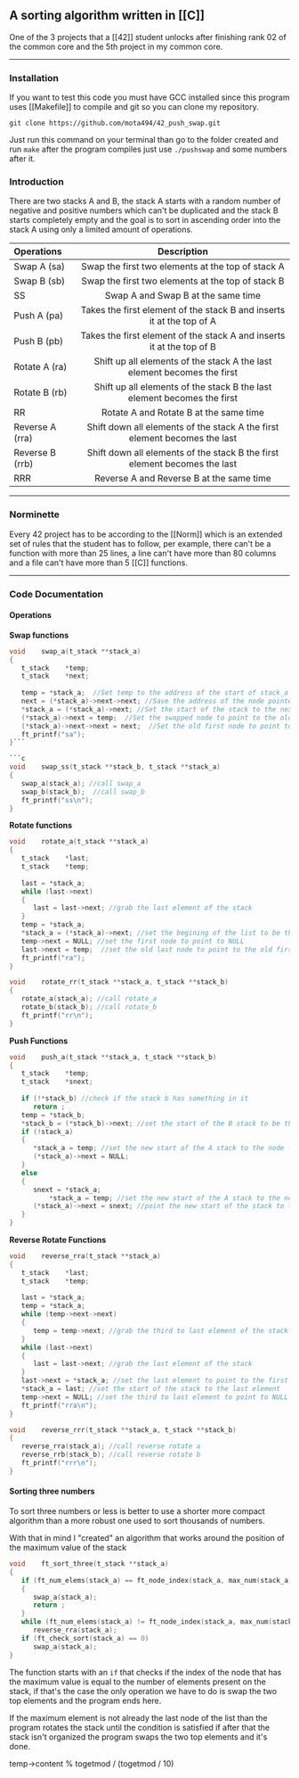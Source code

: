 
## A sorting algorithm written in [[C]]

One of the 3 projects that a [[42]] student unlocks after finishing rank 02 of the common core and the 5th project in my common core.

___

### Installation

If you want to test this code you must have GCC installed since this program uses [[Makefile]]  to compile and git so you can clone my repository.

`git clone https://github.com/mota494/42_push_swap.git`

Just run this command on your terminal than go to the folder created and run `make` after the program compiles just use `./pushswap` and some numbers after it.

### Introduction

There are two stacks A and B, the stack A starts with a random number of negative and positive numbers which can't be duplicated and the stack B starts completely empty and the goal is to sort in ascending order into the stack A using only a limited amount of operations.

| Operations      |                                Description                                |
|:--------------- |:-------------------------------------------------------------------------:|
| Swap A (sa)     |             Swap the first two elements at the top of stack A             |
| Swap B (sb)     |             Swap the first two elements at the top of stack B             |
| SS              |                    Swap A and Swap B at the same time                     |
| Push A (pa)     |   Takes the first element of the stack B and inserts it at the top of A   |
| Push B (pb)     |   Takes the first element of the stack A and inserts it at the top of B   |
| Rotate A (ra)   |  Shift up all elements of the stack A the last element becomes the first  |
| Rotate B (rb)   |  Shift up all elements of the stack B the last element becomes the first  |
| RR              |                  Rotate A and Rotate B at the same time                   |
| Reverse A (rra) | Shift down all elements of the stack A the first element becomes the last |
| Reverse B (rrb) | Shift down all elements of the stack B the first element becomes the last |
| RRR             |                 Reverse A and Reverse B at the same time                  |

___
### Norminette

Every 42 project has to be according to the [[Norm]] which is an extended set of rules that the student has to follow, per example, there can't be a function with more than 25 lines, a line can't have more than 80 columns and a file can't have more than 5 [[C]] functions. 

___

### Code Documentation

#### Operations

<b>Swap functions</b>

```C
void    swap_a(t_stack **stack_a)  
{  
   t_stack    *temp;  
   t_stack    *next;  
  
   temp = *stack_a;  //Set temp to the address of the start of stack_a
   next = (*stack_a)->next->next; //Save the address of the node pointed by the second node
   *stack_a = (*stack_a)->next; //Set the start of the stack to the next node
   (*stack_a)->next = temp;  //Set the swapped node to point to the old first node
   (*stack_a)->next->next = next;  //Set the old first node to point to the node that was pointed by the second node
   ft_printf("sa");  
}```

```c
void    swap_ss(t_stack **stack_b, t_stack **stack_a)  
{  
   swap_a(stack_a); //call swap_a
   swap_b(stack_b);  //call swap_b
   ft_printf("ss\n");  
}
```

<b>Rotate functions</b>

```c
void    rotate_a(t_stack **stack_a)  
{  
   t_stack    *last;  
   t_stack    *temp;  
  
   last = *stack_a;
   while (last->next)  
   {  
      last = last->next; //grab the last element of the stack
   }  
   temp = *stack_a;
   *stack_a = (*stack_a)->next; //set the begining of the list to be the second node
   temp->next = NULL; //set the first node to point to NULL  
   last->next = temp;  //set the old last node to point to the old first node
   ft_printf("ra");  
}
```

```c
void    rotate_rr(t_stack **stack_a, t_stack **stack_b)  
{  
   rotate_a(stack_a); //call rotate_a
   rotate_b(stack_b); //call rotate_b
   ft_printf("rr\n");  
}
```

<b>Push Functions</b>

```c
void    push_a(t_stack **stack_a, t_stack **stack_b)  
{  
   t_stack    *temp;  
   t_stack    *snext;  
  
   if (!*stack_b) //check if the stack b has something in it
      return ;  
   temp = *stack_b;  
   *stack_b = (*stack_b)->next; //set the start of the B stack to be the second node
   if (!stack_a)  
   {  
      *stack_a = temp; //set the new start of the A stack to the node from stack B
      (*stack_a)->next = NULL;  
   }  
   else  
   {  
      snext = *stack_a;  
	      *stack_a = temp; //set the new start of the A stack to the node from stack B
      (*stack_a)->next = snext; //point the new start of the stack to the old first node
   }  
}
```

<b>Reverse Rotate Functions</b>

```c
void    reverse_rra(t_stack **stack_a)  
{  
   t_stack    *last;  
   t_stack    *temp;  
  
   last = *stack_a;  
   temp = *stack_a;  
   while (temp->next->next)  
   {  
      temp = temp->next; //grab the third to last element of the stack 
   }  
   while (last->next)  
   {  
      last = last->next; //grab the last element of the stack
   }  
   last->next = *stack_a; //set the last element to point to the first
   *stack_a = last; //set the start of the stack to the last element
   temp->next = NULL; //set the third to last element to point to NULL
   ft_printf("rra\n");  
}
```


```c
void    reverse_rrr(t_stack **stack_a, t_stack **stack_b)  
{  
   reverse_rra(stack_a); //call reverse rotate a
   reverse_rrb(stack_b); //call reverse rotate b
   ft_printf("rrr\n");  
}
```

#### Sorting three numbers

To sort three numbers or less is better  to use a shorter more compact algorithm than a more robust one used to sort thousands of numbers.

With that in mind I "created" an algorithm that works around the position of the maximum value of the stack

```c
void    ft_sort_three(t_stack **stack_a)  
{  
   if (ft_num_elems(stack_a) == ft_node_index(stack_a, max_num(stack_a)))  
   {  
      swap_a(stack_a);  
      return ;  
   }  
   while (ft_num_elems(stack_a) != ft_node_index(stack_a, max_num(stack_a)))  
      reverse_rra(stack_a);  
   if (ft_check_sort(stack_a) == 0)  
      swap_a(stack_a);  
}
```

The function starts with an `if` that checks if the index of the node that has the maximum value is equal to the number of elements present on the stack, if that's the case the only operation we have to do is swap the two top elements and the program ends here.

If the maximum element is not already the last node of the list than the program rotates the stack until the condition is satisfied if after that the stack isn't organized the program swaps the two top elements and it's done.

temp->content % togetmod / (togetmod / 10)